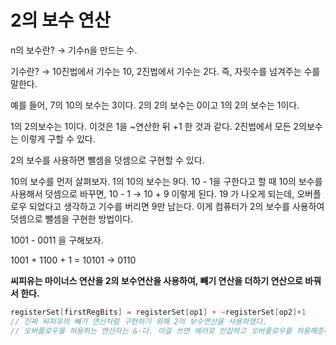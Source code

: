 # 2의 보수 연산 
n의 보수란? → 기수n을  만드는 수. 

기수란? → 10진법에서 기수는 10, 2진법에서 기수는 2다. 즉, 자릿수를 넘겨주는 수를 말한다. 

예를 들어, 7의 10의 보수는 3이다. 2의 2의 보수는 0이고 1의 2의 보수는 1이다. 

1의 2의보수는 1이다. 이것은 1을 ~연산한 뒤 +1 한 것과 같다. 2진법에서 모든 2의보수는 이렇게 구할 수 있다. 

2의 보수를 사용하면 뺄셈을 덧셈으로 구현할 수 있다. 

10의 보수를 먼저 살펴보자. 1의 10의 보수는 9다. 10 - 1을 구한다고 할 때 10의 보수를 사용해서 덧셈으로 바꾸면, 10 - 1 → 10 + 9 이렇게 된다. 19 가 나오게 되는데, 오버플로우 되었다고 생각하고 기수를 버리면 9만 남는다. 이게 컴퓨터가 2의 보수를 사용하여 덧셈으로 뺄셈을 구현한 방법이다. 

1001 - 0011 을 구해보자. 

1001 + 1100 + 1 = 10101 → 0110

**씨피유는 마이너스 연산을 2의 보수연산을 사용하여, 빼기 연산을 더하기 연산으로 바꿔서 한다.** 

```swift
registerSet[firstRegBits] = registerSet[op1] + ~registerSet[op2]+1
// 진짜 씨피유의 빼기 연산처럼 구현하기 위해 2의 보수연산을 사용하였다. 
// 오버플로우를 허용하는 연산자는 &-다. 이걸 쓰면 에러로 안잡히고 오버플로우를 허용해준다. 
```